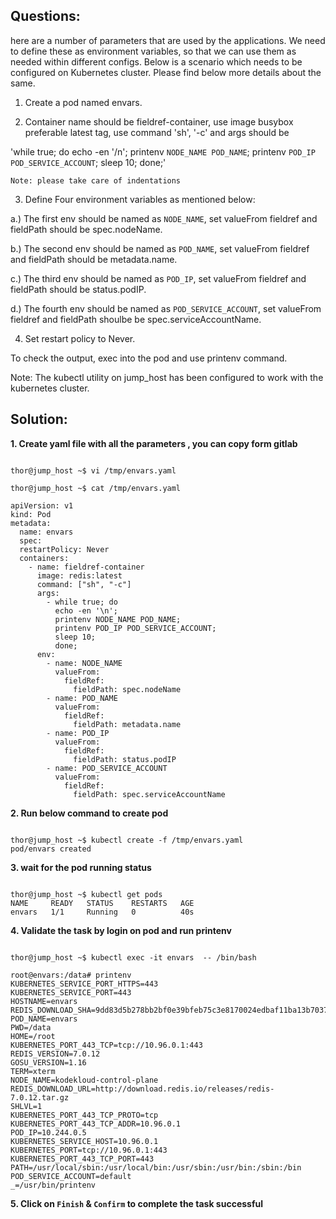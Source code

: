 

## Questions:
here are a number of parameters that are used by the applications. We need to define these as environment variables, so that we can use them as needed within different configs. Below is a scenario which needs to be configured on Kubernetes cluster. Please find below more details about the same.


1. Create a pod named envars.

2. Container name should be fieldref-container, use image busybox preferable latest tag, use command 'sh', '-c' and args should be

'while true; do echo -en '/n'; printenv `NODE_NAME POD_NAME`; printenv `POD_IP POD_SERVICE_ACCOUNT`; sleep 10; done;'

`Note: please take care of indentations`

3. Define Four environment variables as mentioned below:

a.) The first env should be named as `NODE_NAME`, set valueFrom fieldref and fieldPath should be spec.nodeName.

b.) The second env should be named as `POD_NAME`, set valueFrom fieldref and fieldPath should be metadata.name.

c.) The third env should be named as `POD_IP`, set valueFrom fieldref and fieldPath should be status.podIP.

d.) The fourth env should be named as `POD_SERVICE_ACCOUNT`, set valueFrom fieldref and fieldPath shoulbe be spec.serviceAccountName.

4. Set restart policy to Never.

To check the output, exec into the pod and use printenv command.

Note: The kubectl utility on jump_host has been configured to work with the kubernetes cluster.



## Solution:  

**1.  Create yaml  file with all the parameters , you can copy form gitlab**

```

thor@jump_host ~$ vi /tmp/envars.yaml
 
thor@jump_host ~$ cat /tmp/envars.yaml

apiVersion: v1
kind: Pod
metadata:
  name: envars
  spec:
  restartPolicy: Never
  containers:
    - name: fieldref-container
      image: redis:latest
      command: ["sh", "-c"]
      args:
        - while true; do
          echo -en '\n';
          printenv NODE_NAME POD_NAME;
          printenv POD_IP POD_SERVICE_ACCOUNT;
          sleep 10;
          done;
      env:
        - name: NODE_NAME
          valueFrom:
            fieldRef:
              fieldPath: spec.nodeName
        - name: POD_NAME
          valueFrom:
            fieldRef:
              fieldPath: metadata.name
        - name: POD_IP
          valueFrom:
            fieldRef:
              fieldPath: status.podIP
        - name: POD_SERVICE_ACCOUNT
          valueFrom:
            fieldRef:
              fieldPath: spec.serviceAccountName
```

**2.  Run below command to create pod**

```

thor@jump_host ~$ kubectl create -f /tmp/envars.yaml
pod/envars created
```

**3. wait for the pod running status**

```

thor@jump_host ~$ kubectl get pods
NAME     READY   STATUS    RESTARTS   AGE
envars   1/1     Running   0          40s
```

**4. Validate the task by login on pod and run printenv**

```

thor@jump_host ~$ kubectl exec -it envars  -- /bin/bash

root@envars:/data# printenv
KUBERNETES_SERVICE_PORT_HTTPS=443
KUBERNETES_SERVICE_PORT=443
HOSTNAME=envars
REDIS_DOWNLOAD_SHA=9dd83d5b278bb2bf0e39bfeb75c3e8170024edbaf11ba13b7037b2945cf48ab7
POD_NAME=envars
PWD=/data
HOME=/root
KUBERNETES_PORT_443_TCP=tcp://10.96.0.1:443
REDIS_VERSION=7.0.12
GOSU_VERSION=1.16
TERM=xterm
NODE_NAME=kodekloud-control-plane
REDIS_DOWNLOAD_URL=http://download.redis.io/releases/redis-7.0.12.tar.gz
SHLVL=1
KUBERNETES_PORT_443_TCP_PROTO=tcp
KUBERNETES_PORT_443_TCP_ADDR=10.96.0.1
POD_IP=10.244.0.5
KUBERNETES_SERVICE_HOST=10.96.0.1
KUBERNETES_PORT=tcp://10.96.0.1:443
KUBERNETES_PORT_443_TCP_PORT=443
PATH=/usr/local/sbin:/usr/local/bin:/usr/sbin:/usr/bin:/sbin:/bin
POD_SERVICE_ACCOUNT=default
_=/usr/bin/printenv
```

**5.  Click on `Finish` & `Confirm` to complete the task successful**
